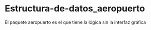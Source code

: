 # Estructura-de-datos_aeropuerto

El paquete aeropuerto es el que tiene la lógica sin la interfaz gráfica
